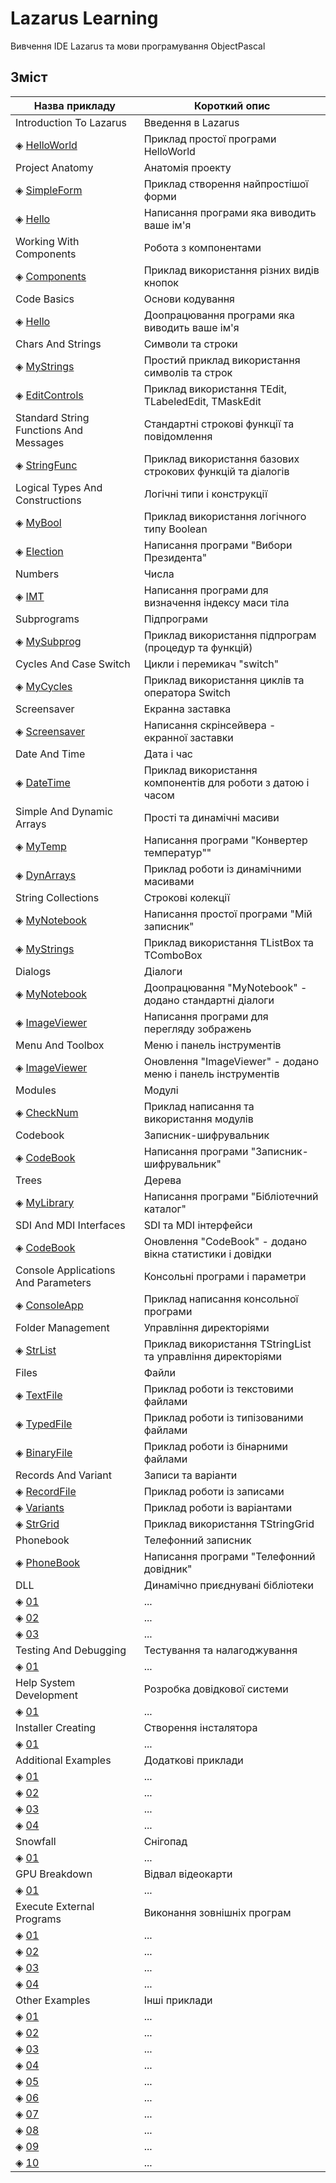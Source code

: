 # Lazarus Learning

Вивчення IDE Lazarus та мови програмування ObjectPascal

## Зміст

<table>
    <!-- Заголовок -->
    <thead>
        <tr>
            <th>Назва прикладу</th>
            <th>Короткий опис</th>
        </tr>
    </thead>
    <!-- Тіло таблиці -->
    <tbody align="left">
        <!-- Introduction To Lazarus -->
        <tr> <td>Introduction To Lazarus</td>
             <td>Введення в Lazarus</td> </tr>
        <tr> <td>&#9672; <a href="/01_Introduction_To_Lazarus/01">HelloWorld</a></td>
             <td>Приклад простої програми HelloWorld</td> </tr>
        <!-- Project Anatomy -->
        <tr> <td>Project Anatomy</td>
             <td>Анатомія проекту</td> </tr>
        <tr> <td>&#9672; <a href="/02_Project_Anatomy/01">SimpleForm</a></td>
             <td>Приклад створення найпростішої форми</td> </tr>
        <tr> <td>&#9672; <a href="/02_Project_Anatomy/02">Hello</a></td>
             <td>Написання програми яка виводить ваше ім'я</td> </tr>
        <!-- Working With Components -->
        <tr> <td>Working With Components</td>
             <td>Робота з компонентами</td> </tr>
        <tr> <td>&#9672; <a href="/03_Working_With_Components/01">Components</a></td>
             <td>Приклад використання різних видів кнопок</td> </tr>
        <!-- Code Basics -->
        <tr> <td>Code Basics</td>
             <td>Основи кодування</td> </tr>
        <tr> <td>&#9672; <a href="/04_Code_Basics/01">Hello</a></td>
             <td>Доопрацювання програми яка виводить ваше ім'я</td> </tr>
        <!-- Chars And Strings -->
        <tr> <td>Chars And Strings</td>
             <td>Символи та строки</td> </tr>
        <tr> <td>&#9672; <a href="/05_Chars_And_Strings/01">MyStrings</a></td>
             <td>Простий приклад використання символів та строк</td> </tr>
        <tr> <td>&#9672; <a href="/05_Chars_And_Strings/02">EditControls</a></td>
             <td>Приклад використання TEdit, TLabeledEdit, TMaskEdit</td> </tr>
        <!-- Standard String Functions And Messages -->
        <tr> <td>Standard String Functions And Messages</td>
             <td>Стандартні строкові функції та повідомлення</td> </tr>
        <tr> <td>&#9672; <a href="/06_Standard_String_Functions_And_Messages/01">StringFunc</a></td>
             <td>Приклад використання базових строкових функцій та діалогів</td> </tr>
        <!-- Logical Types And Constructions -->
        <tr> <td>Logical Types And Constructions</td>
             <td>Логічні типи і конструкції</td> </tr>
        <tr> <td>&#9672; <a href="/07_Logical_Types_And_Constructions/01">MyBool</a></td>
             <td>Приклад використання логічного типу Boolean</td> </tr>
        <tr> <td>&#9672; <a href="/07_Logical_Types_And_Constructions/02">Election</a></td>
             <td>Написання програми "Вибори Президента"</td> </tr>
        <!-- Numbers -->
        <tr> <td>Numbers</td>
             <td>Числа</td> </tr>
        <tr> <td>&#9672; <a href="/08_Numbers/01">IMT</a></td>
             <td>Написання програми для визначення індексу маси тіла</td> </tr>
        <!-- Subprograms -->
        <tr> <td>Subprograms</td>
             <td>Підпрограми</td> </tr>
        <tr> <td>&#9672; <a href="/09_Subprograms/01">MySubprog</a></td>
             <td>Приклад використання підпрограм (процедур та функцій)</td> </tr>
        <!-- Cycles And Case Switch -->
        <tr> <td>Cycles And Case Switch</td>
             <td>Цикли і перемикач "switch"</td> </tr>
        <tr> <td>&#9672; <a href="/10_Cycles_And_Case_Switch/01">MyCycles</a></td>
             <td>Приклад використання циклів та оператора Switch</td> </tr>
        <!-- Screensaver -->
        <tr> <td>Screensaver</td>
             <td>Екранна заставка</td> </tr>
        <tr> <td>&#9672; <a href="/11_Screensaver/01">Screensaver</a></td>
             <td>Написання скрінсейвера - екранної заставки</td> </tr>
        <!-- Date And Time -->
        <tr> <td>Date And Time</td>
             <td>Дата і час</td> </tr>
        <tr> <td>&#9672; <a href="/12_Date_And_Time/01">DateTime</a></td>
             <td>Приклад використання компонентів для роботи з датою і часом</td> </tr>
        <!-- Simple And Dynamic Arrays -->
        <tr> <td>Simple And Dynamic Arrays</td>
             <td>Прості та динамічні масиви</td> </tr>
        <tr> <td>&#9672; <a href="/13_Simple_And_Dynamic_Arrays/01">MyTemp</a></td>
             <td>Написання програми "Конвертер температур""</td> </tr>
        <tr> <td>&#9672; <a href="/13_Simple_And_Dynamic_Arrays/02">DynArrays</a></td>
             <td>Приклад роботи із динамічними масивами</td> </tr>
        <!-- String Collections -->
        <tr> <td>String Collections</td>
             <td>Строкові колекції</td> </tr>
        <tr> <td>&#9672; <a href="/14_String_Collections/01">MyNotebook</a></td>
             <td>Написання простої програми "Мій записник"</td> </tr>
        <tr> <td>&#9672; <a href="/14_String_Collections/02">MyStrings</a></td>
             <td>Приклад використання TListBox та TComboBox</td> </tr>
        <!-- Dialogs -->
        <tr> <td>Dialogs</td>
             <td>Діалоги</td> </tr>
        <tr> <td>&#9672; <a href="/15_Dialogs/01">MyNotebook</a></td>
             <td>Доопрацювання "MyNotebook" - додано стандартні діалоги</td> </tr>
        <tr> <td>&#9672; <a href="/15_Dialogs/02">ImageViewer</a></td>
             <td>Написання програми для перегляду зображень</td> </tr>
        <!-- Menu And Toolbox -->
        <tr> <td>Menu And Toolbox</td>
             <td>Меню і панель інструментів</td> </tr>
        <tr> <td>&#9672; <a href="/16_Menu_And_Toolbox/01">ImageViewer</a></td>
             <td>Оновлення "ImageViewer" - додано меню і панель інструментів</td> </tr>
        <!-- Modules -->
        <tr> <td>Modules</td>
             <td>Модулі</td> </tr>
        <tr> <td>&#9672; <a href="/17_Modules/01">CheckNum</a></td>
             <td>Приклад написання та використання модулів</td> </tr>
        <!-- Codebook -->
        <tr> <td>Codebook</td>
             <td>Записник-шифрувальник</td> </tr>
        <tr> <td>&#9672; <a href="/18_Codebook/01">CodeBook</a></td>
             <td>Написання програми "Записник-шифрувальник"</td> </tr>
        <!-- Trees -->
        <tr> <td>Trees</td>
             <td>Дерева</td> </tr>
        <tr> <td>&#9672; <a href="/19_Trees/01">MyLibrary</a></td>
             <td>Написання програми "Бібліотечний каталог"</td> </tr>
        <!-- SDI And MDI Interfaces -->
        <tr> <td>SDI And MDI Interfaces</td>
             <td>SDI та MDI інтерфейси</td> </tr>
        <tr> <td>&#9672; <a href="/20_SDI_And_MDI_Interfaces/01">CodeBook</a></td>
             <td>Оновлення "CodeBook" - додано вікна статистики і довідки</td> </tr>
        <!-- Console Applications And Parameters -->
        <tr> <td>Console Applications And Parameters</td>
             <td>Консольні програми і параметри</td> </tr>
        <tr> <td>&#9672; <a href="/21_Console_Applications_And_Parameters/01">ConsoleApp</a></td>
             <td>Приклад написання консольної програми</td> </tr>
        <!-- Folder Management -->
        <tr> <td>Folder Management</td>
             <td>Управління директоріями</td> </tr>
        <tr> <td>&#9672; <a href="/22_Folder_Management/01">StrList</a></td>
             <td>Приклад використання TStringList та управління директоріями</td> </tr>
        <!-- Files -->
        <tr> <td>Files</td>
             <td>Файли</td> </tr>
        <tr> <td>&#9672; <a href="/23_Files/01">TextFile</a></td>
             <td>Приклад роботи із текстовими файлами</td> </tr>
        <tr> <td>&#9672; <a href="/23_Files/02">TypedFile</a></td>
             <td>Приклад роботи із типізованими файлами</td> </tr>
        <tr> <td>&#9672; <a href="/23_Files/03">BinaryFile</a></td>
             <td>Приклад роботи із бінарними файлами</td> </tr>
        <!-- Records And Variant -->
        <tr> <td>Records And Variant</td>
             <td>Записи та варіанти</td> </tr>
        <tr> <td>&#9672; <a href="/24_Records_And_Variant/01">RecordFile</a></td>
             <td>Приклад роботи із записами</td> </tr>
        <tr> <td>&#9672; <a href="/24_Records_And_Variant/02">Variants</a></td>
             <td>Приклад роботи із варіантами</td> </tr>
        <tr> <td>&#9672; <a href="/24_Records_And_Variant/03">StrGrid</a></td>
             <td>Приклад використання TStringGrid</td> </tr>
        <!-- Phonebook -->
        <tr> <td>Phonebook</td>
             <td>Телефонний записник</td> </tr>
        <tr> <td>&#9672; <a href="/25_Phonebook/01">PhoneBook</a></td>
             <td>Написання програми "Телефонний довідник"</td> </tr>
        <!-- DLL -->
        <tr> <td>DLL</td>
             <td>Динамічно приєднувані бібліотеки</td> </tr>
        <tr> <td>&#9672; <a href="/26_DLL/01">01</a></td>
             <td> ... </td> </tr>
        <tr> <td>&#9672; <a href="/26_DLL/02">02</a></td>
             <td> ... </td> </tr>
        <tr> <td>&#9672; <a href="/26_DLL/03">03</a></td>
             <td> ... </td> </tr>
        <!-- Testing And Debugging -->
        <tr> <td>Testing And Debugging</td>
             <td>Тестування та налагоджування</td> </tr>
        <tr> <td>&#9672; <a href="/27_Testing_And_Debugging/01">01</a></td>
             <td> ... </td> </tr>
        <!-- Help System Development -->
        <tr> <td>Help System Development</td>
             <td>Розробка довідкової системи</td> </tr>
        <tr> <td>&#9672; <a href="/28_Help_System_Development/01">01</a></td>
             <td> ... </td> </tr>
        <!-- Installer Creating -->
        <tr> <td>Installer Creating</td>
             <td>Створення інсталятора</td> </tr>
        <tr> <td>&#9672; <a href="/29_Installer_Creating/01">01</a></td>
             <td> ... </td> </tr>
        <!-- Additional Examples -->
        <tr> <td>Additional Examples</td>
             <td>Додаткові приклади</td> </tr>
        <tr> <td>&#9672; <a href="/30_Additional_Examples/01">01</a></td>
             <td> ... </td> </tr>
        <tr> <td>&#9672; <a href="/30_Additional_Examples/02">02</a></td>
             <td> ... </td> </tr>
        <tr> <td>&#9672; <a href="/30_Additional_Examples/03">03</a></td>
             <td> ... </td> </tr>
        <tr> <td>&#9672; <a href="/30_Additional_Examples/04">04</a></td>
             <td> ... </td> </tr>
        <!-- Snowfall -->
        <tr> <td>Snowfall</td>
             <td>Снігопад</td> </tr>
        <tr> <td>&#9672; <a href="/31_Snowfall/01">01</a></td>
             <td> ... </td> </tr>
        <!-- GPU Breakdown -->
        <tr> <td>GPU Breakdown</td>
             <td>Відвал відеокарти</td> </tr>
        <tr> <td>&#9672; <a href="/32_GPU_Breakdown/01">01</a></td>
             <td> ... </td> </tr>
        <!-- Execute External Programs -->
        <tr> <td>Execute External Programs</td>
             <td>Виконання зовнішніх програм</td> </tr>
        <tr> <td>&#9672; <a href="/33_Execute_External_Programs/01">01</a></td>
             <td> ... </td> </tr>
        <tr> <td>&#9672; <a href="/33_Execute_External_Programs/02">02</a></td>
             <td> ... </td> </tr>
        <tr> <td>&#9672; <a href="/33_Execute_External_Programs/03">03</a></td>
             <td> ... </td> </tr>
        <tr> <td>&#9672; <a href="/33_Execute_External_Programs/04">04</a></td>
             <td> ... </td> </tr>
        <!-- Other Examples -->
        <tr> <td>Other Examples</td>
             <td>Інші приклади</td> </tr>
        <tr> <td>&#9672; <a href="/34_Other_Examples/01">01</a></td>
             <td> ... </td> </tr>
        <tr> <td>&#9672; <a href="/34_Other_Examples/02">02</a></td>
             <td> ... </td> </tr>
        <tr> <td>&#9672; <a href="/34_Other_Examples/03">03</a></td>
             <td> ... </td> </tr>
        <tr> <td>&#9672; <a href="/34_Other_Examples/04">04</a></td>
             <td> ... </td> </tr>
        <tr> <td>&#9672; <a href="/34_Other_Examples/05">05</a></td>
             <td> ... </td> </tr>
        <tr> <td>&#9672; <a href="/34_Other_Examples/06">06</a></td>
             <td> ... </td> </tr>
        <tr> <td>&#9672; <a href="/34_Other_Examples/07">07</a></td>
             <td> ... </td> </tr>
        <tr> <td>&#9672; <a href="/34_Other_Examples/08">08</a></td>
             <td> ... </td> </tr>
        <tr> <td>&#9672; <a href="/34_Other_Examples/09">09</a></td>
             <td> ... </td> </tr>
        <tr> <td>&#9672; <a href="/34_Other_Examples/10">10</a></td>
             <td> ... </td> </tr>
    </tbody>
</table>
